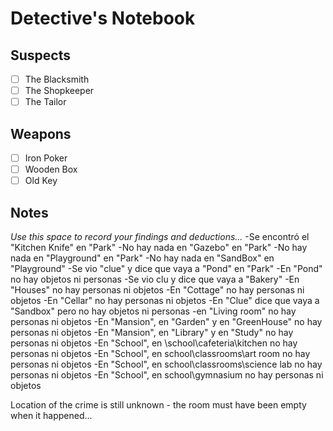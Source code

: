 # Detective's Notebook

## Suspects
- [ ] The Blacksmith
- [ ] The Shopkeeper
- [ ] The Tailor

## Weapons
- [ ] Iron Poker
- [ ] Wooden Box
- [ ] Old Key

## Notes
*Use this space to record your findings and deductions...*
-Se encontró el "Kitchen Knife" en "Park"
-No hay nada en "Gazebo" en "Park"
-No hay nada en "Playground" en "Park"
-No hay nada en "SandBox" en "Playground"
-Se vio "clue" y dice que vaya a "Pond" en "Park"
-En "Pond" no hay objetos ni personas
-Se vio clu y dice que vaya a "Bakery"
-En "Houses" no hay personas ni objetos
-En "Cottage" no hay personas ni objetos
-En "Cellar" no hay personas ni objetos
-En "Clue" dice que vaya a "Sandbox" pero no hay objetos ni personas
-en "Living room" no hay personas ni objetos
-En "Mansion", en "Garden" y en "GreenHouse" no hay personas ni objetos
-En "Mansion", en "Library" y en "Study" no hay personas ni objetos
-En "School", en \school\cafeteria\kitchen no hay personas ni objetos
-En "School", en school\classrooms\art room no hay personas ni objetos
-En "School", en school\classrooms\science lab no hay personas ni objetos
-En "School", en school\gymnasium no hay personas ni objetos



Location of the crime is still unknown - the room must have been empty when it happened...
